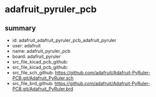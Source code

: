 # adafruit_pyruler_pcb
 
## summary 
* id: adafruit_adafruit_pyruler_pcb_adafruit_pyruler
* user: adafruit
* name: adafruit_pyruler_pcb
* board: adafruit_pyruler
* src_file_kicad_pcb_github: 
* src_file_kicad_pcb_github: 
* src_file_sch_github: https://github.com/adafruit/Adafruit-PyRuler-PCB.git/Adafruit_PyRuler.sch
* src_file_brd_github: https://github.com/adafruit/Adafruit-PyRuler-PCB.git/Adafruit_PyRuler.brd



